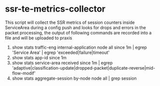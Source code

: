 # ssr-te-metrics-collector
This script will collect the SSR metrics of session counters inside ServiceArea during a config push and looks for drops and errors in the packet processing, the output of following commands are recorded into a file and will be uploaded to praxis
1. show stats traffic-eng internal-application node all since 1m | egrep 'Service Area' | egrep 'exceeded|failure|timeout'
2. show stats app-id since 1m
3. show stats service-area received since 1m | egrep 'adaptive|classification-update|dropped-packet|duplicate-reverse|mid-flow-modif'
4. show stats aggregate-session by-node node all | grep session
